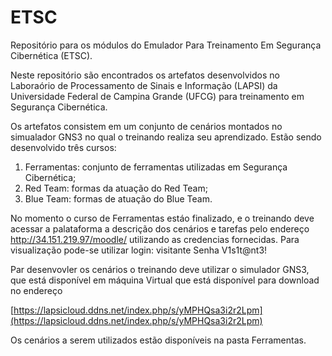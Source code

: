 # ETSC

Repositório para os módulos do Emulador Para Treinamento Em Segurança Cibernética (ETSC).

Neste repositório são encontrados os artefatos desenvolvidos no Laboraório de Processamento de Sinais e Informação (LAPSI) da Universidade Federal de Campina Grande (UFCG) para treinamento em Segurança Cibernética.

Os artefatos consistem em um conjunto de cenários montados no simualador GNS3 no qual o treinando realiza seu aprendizado. Estão sendo desenvolvido três cursos:
1. Ferramentas: conjunto de ferramentas utilizadas em Segurança Cibernética;
2. Red Team: formas da atuação do Red Team;
3. Blue Team: formas de atuação do Blue Team.

No momento o curso de Ferramentas estáo finalizado, e o treinando deve acessar a palataforma a descrição dos cenários e tarefas pelo endereço http://34.151.219.97/moodle/ utilizando as credencias fornecidas. Para visualização pode-se utilizar login: visitante Senha V1s1t@nt3!

Par desenvovler os cenários o treinando deve utilizar o simulador GNS3, que está disponível em máquina Virtual que está disponível para download no endereço

[https://lapsicloud.ddns.net/index.php/s/yMPHQsa3i2r2Lpm](https://lapsicloud.ddns.net/index.php/s/yMPHQsa3i2r2Lpm)

Os cenários a serem utilizados estão disponíveis na pasta Ferramentas.
